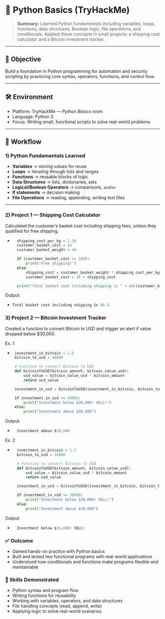 # 🐍 Python Basics (TryHackMe)

> **Summary:** Learned Python fundamentals including variables, loops, functions, data structures, Boolean logic, file operations, and conditionals. Applied these concepts in small projects: a shipping cost calculator and a Bitcoin investment tracker.

---

## 🎯 Objective
Build a foundation in Python programming for automation and security scripting by practicing core syntax, operators, functions, and control flow.

---

## 🛠️ Environment
- Platform: TryHackMe — *Python Basics* room  
- Language: Python 3  
- Focus: Writing small, functional scripts to solve real-world problems  

---

## 🚀 Workflow

### 1) Python Fundamentals Learned
- **Variables** → storing values for reuse  
- **Loops** → iterating through lists and ranges  
- **Functions** → reusable blocks of logic  
- **Data Structures** → lists, dictionaries, sets  
- **Logical/Boolean Operators** → comparisons, `and`/`or`  
- **If statements** → decision making  
- **File Operations** → reading, appending, writing text files  

---

### 2) Project 1 — Shipping Cost Calculator
Calculated the customer’s basket cost including shipping fees, unless they qualified for free shipping.
- ```python
    shipping_cost_per_kg = 1.20
    customer_basket_cost = 34
    customer_basket_weight = 44

    if (customer_basket_cost >= 100):
        print('Free shipping!')
    else:
        shipping_cost = customer_basket_weight * shipping_cost_per_kg
        customer_basket_cost = 34 + shipping_cost

    print("Total basket cost including shipping is " + str(customer_basket_cost))
  

Output:
- ```python
  Total basket cost including shipping is 86.8

### 3) Project 2 — Bitcoin Investment Tracker
Created a function to convert Bitcoin to USD and trigger an alert if value dropped below $30,000.

Ex. 1
 - ```python
    investment_in_bitcoin = 1.2
    bitcoin_to_usd = 40000

    # Function to convert Bitcoin to USD
    def bitcoinToUSD(bitcoin_amount, bitcoin_value_usd):
        usd_value = bitcoin_value_usd * bitcoin_amount
        return usd_value

    investment_in_usd = bitcoinToUSD(investment_in_bitcoin, bitcoin_to_usd)

    if investment_in_usd <= 30000:
        print("Investment below $30,000! SELL!")
    else:
        print("Investment above $30,000")
Output:
- ```python
    Investment above $30,000

Ex. 2
- ```python
    investment_in_bitcoin = 1.2
    bitcoin_to_usd = 24000

    # Function to convert Bitcoin to USD
    def bitcoinToUSD(bitcoin_amount, bitcoin_value_usd):
        usd_value = bitcoin_value_usd * bitcoin_amount
        return usd_value

    investment_in_usd = bitcoinToUSD(investment_in_bitcoin, bitcoin_to_usd)

    if investment_in_usd <= 30000:
        print("Investment below $30,000! SELL!")
    else:
        print("Investment above $30,000")
Output:
- ```python
    Investment below $30,000! SELL!

### ✅ Outcome
- Gained hands-on practice with Python basics
- Built and tested two functional programs with real-world applications
- Understood how conditionals and functions make programs flexible and maintainable

### 🧩 Skills Demonstrated
- Python syntax and program flow
- Writing functions for reusability
- Working with variables, operators, and data structures
- File handling concepts (read, append, write)
- Applying logic to solve real-world scenarios
